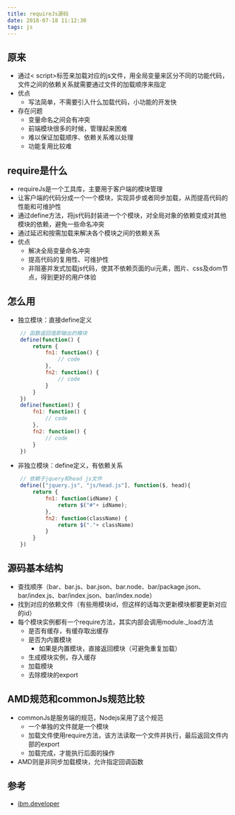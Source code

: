 ```yaml
---
title: requireJs源码
date: 2018-07-18 11:12:30
tags: js
---
```


## 原来
- 通过< script>标签来加载对应的js文件，用全局变量来区分不同的功能代码，文件之间的依赖关系就需要通过文件的加载顺序来指定
- 优点
    - 写法简单，不需要引入什么加载代码，小功能的开发快
- 存在问题
    - 变量命名之间会有冲突
    - 前端模块很多的时候，管理起来困难
    - 难以保证加载顺序、依赖关系难以处理
    - 功能复用比较难

## require是什么
- requireJs是一个工具库，主要用于客户端的模块管理
- 让客户端的代码分成一个一个模块，实现异步或者同步加载，从而提高代码的性能和可维护性
- 通过define方法，将js代码封装进一个个模块，对全局对象的依赖变成对其他模块的依赖，避免一些命名冲突
- 通过延迟和按需加载来解决各个模块之间的依赖关系
- 优点
    - 解决全局变量命名冲突
    - 提高代码的复用性、可维护性
    - 非阻塞并发式加载js代码，使其不依赖页面的ui元素，图片、css及dom节点，得到更好的用户体验

## 怎么用
- 独立模块：直接define定义
``` JavaScript
    // 函数返回值即输出的模块
    define(function() {
        return {
            fn1: function() {
                // code
            },
            fn2: function() {
                // code
            }
        }
    })
    define(function() {
        fn1: function() {
            // code
        },
        fn2: function() {
            // code
        }
    })
```
- 非独立模块：define定义，有依赖关系
``` JavaScript
    // 依赖于jquery和head js文件
    define(["jquery.js", "js/head.js"], function($, head){
        return {
            fn1: function(idName) {
                return $("#"+ idName);
            },
            fn2: function(className) {
                return $("."+ className)
            }
        }
    }) 
```

## 源码基本结构
- 查找顺序（bar、bar.js、bar.json、bar.node、bar/package.json、bar/index.js、bar/index.json、bar/index.node）
- 找到对应的依赖文件（有些用模块id，但这样的话每次更新模块都要更新对应的id）
- 每个模块实例都有一个require方法，其实内部会调用module._load方法
    - 是否有缓存，有缓存取出缓存
    - 是否为内置模块
        - 如果是内置模块，直接返回模块（可避免重复加载）
    - 生成模块实例，存入缓存
    - 加载模块
    - 去除模块的export

## AMD规范和commonJs规范比较
- commonJs是服务端的规范，Nodejs采用了这个规范
    - 一个单独的文件就是一个模块
    - 加载文件使用require方法，该方法读取一个文件并执行，最后返回文件内部的export
    - 加载完成，才能执行后面的操作
- AMD则是非同步加载模块，允许指定回调函数

## 参考
- [ibm.developer](https://www.ibm.com/developerworks/cn/web/1209_shiwei_requirejs/index.html)